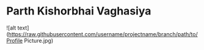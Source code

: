 # Parth Kishorbhai Vaghasiya
![alt text](https://raw.githubusercontent.com/username/projectname/branch/path/to/Profile Picture.jpg)
